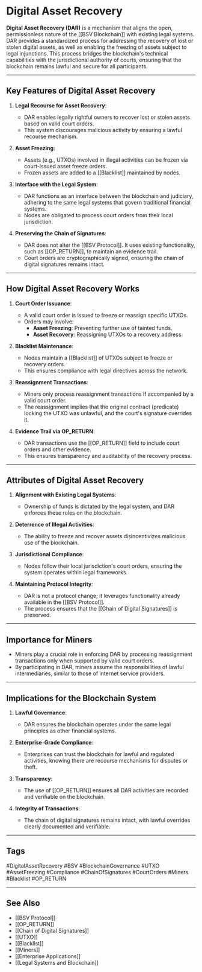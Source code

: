 # Digital Asset Recovery

**Digital Asset Recovery (DAR)** is a mechanism that aligns the open, permissionless nature of the [[BSV Blockchain]] with existing legal systems. DAR provides a standardized process for addressing the recovery of lost or stolen digital assets, as well as enabling the freezing of assets subject to legal injunctions. This process bridges the blockchain's technical capabilities with the jurisdictional authority of courts, ensuring that the blockchain remains lawful and secure for all participants.

---

## Key Features of Digital Asset Recovery

1. **Legal Recourse for Asset Recovery**:
   - DAR enables legally rightful owners to recover lost or stolen assets based on valid court orders.
   - This system discourages malicious activity by ensuring a lawful recourse mechanism.

2. **Asset Freezing**:
   - Assets (e.g., UTXOs) involved in illegal activities can be frozen via court-issued asset freeze orders.
   - Frozen assets are added to a [[Blacklist]] maintained by nodes.

3. **Interface with the Legal System**:
   - DAR functions as an interface between the blockchain and judiciary, adhering to the same legal systems that govern traditional financial systems.
   - Nodes are obligated to process court orders from their local jurisdiction.

4. **Preserving the Chain of Signatures**:
   - DAR does not alter the [[BSV Protocol]]. It uses existing functionality, such as [[OP_RETURN]], to maintain an evidence trail.
   - Court orders are cryptographically signed, ensuring the chain of digital signatures remains intact.

---

## How Digital Asset Recovery Works

1. **Court Order Issuance**:
   - A valid court order is issued to freeze or reassign specific UTXOs.
   - Orders may involve:
     - **Asset Freezing**: Preventing further use of tainted funds.
     - **Asset Recovery**: Reassigning UTXOs to a recovery address.

2. **Blacklist Maintenance**:
   - Nodes maintain a [[Blacklist]] of UTXOs subject to freeze or recovery orders.
   - This ensures compliance with legal directives across the network.

3. **Reassignment Transactions**:
   - Miners only process reassignment transactions if accompanied by a valid court order.
   - The reassignment implies that the original contract (predicate) locking the UTXO was unlawful, and the court's signature overrides it.

4. **Evidence Trail via OP_RETURN**:
   - DAR transactions use the [[OP_RETURN]] field to include court orders and other evidence.
   - This ensures transparency and auditability of the recovery process.

---

## Attributes of Digital Asset Recovery

1. **Alignment with Existing Legal Systems**:
   - Ownership of funds is dictated by the legal system, and DAR enforces these rules on the blockchain.

2. **Deterrence of Illegal Activities**:
   - The ability to freeze and recover assets disincentivizes malicious use of the blockchain.

3. **Jurisdictional Compliance**:
   - Nodes follow their local jurisdiction's court orders, ensuring the system operates within legal frameworks.

4. **Maintaining Protocol Integrity**:
   - DAR is not a protocol change; it leverages functionality already available in the [[BSV Protocol]].
   - The process ensures that the [[Chain of Digital Signatures]] is preserved.

---

## Importance for Miners

- Miners play a crucial role in enforcing DAR by processing reassignment transactions only when supported by valid court orders.
- By participating in DAR, miners assume the responsibilities of lawful intermediaries, similar to those of internet service providers.

---

## Implications for the Blockchain System

1. **Lawful Governance**:
   - DAR ensures the blockchain operates under the same legal principles as other financial systems.
   
2. **Enterprise-Grade Compliance**:
   - Enterprises can trust the blockchain for lawful and regulated activities, knowing there are recourse mechanisms for disputes or theft.

3. **Transparency**:
   - The use of [[OP_RETURN]] ensures all DAR activities are recorded and verifiable on the blockchain.

4. **Integrity of Transactions**:
   - The chain of digital signatures remains intact, with lawful overrides clearly documented and verifiable.

---

## Tags

#DigitalAssetRecovery #BSV #BlockchainGovernance #UTXO #AssetFreezing #Compliance #ChainOfSignatures #CourtOrders #Miners #Blacklist #OP_RETURN

---

## See Also

- [[BSV Protocol]]
- [[OP_RETURN]]
- [[Chain of Digital Signatures]]
- [[UTXO]]
- [[Blacklist]]
- [[Miners]]
- [[Enterprise Applications]]
- [[Legal Systems and Blockchain]]
